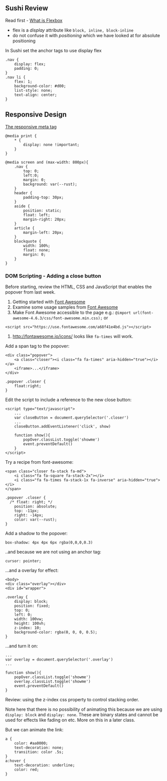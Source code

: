 ## Sushi Review

Read first - [What is Flexbox](https://developer.mozilla.org/en-US/docs/Web/CSS/CSS_Flexible_Box_Layout/Using_CSS_flexible_boxes)

* flex is a *display* attribute like `block, inline, block-inline`
* do not confuse it with *positioning* which we have looked at for absolute positioning

In Sushi set the anchor tags to use display flex

```
.nav {
	display: flex;
	padding: 0;
}
.nav li { 
	flex: 1;
	background-color: #d00;
	list-style: none;
	text-align: center;
}
```

## Responsive Design

[The responsive meta tag](https://css-tricks.com/snippets/html/responsive-meta-tag/)

```
@media print {
	* {
		display: none !important;
	}
}
```


```
@media screen and (max-width: 800px){
	.nav {
		top: 0;
		left:0;
		margin: 0;
		background: var(--rust);
	}
	header {
		padding-top: 30px;
	}
	aside {
		position: static;
		float: left;
		margin-right: 20px;
	}
	article {
		margin-left: 20px;
	}
	blockquote {
		width: 100%;
		float: none;
		margin: 0;
	}
}
```


### DOM Scripting - Adding a close button

Before starting, review the HTML, CSS and JavaScript that enables the popover from last week.

1. Getting started with [Font Awesome](http://fontawesome.io/get-started/)
1. Examine some usage samples from [Font Awesome](http://fontawesome.io/examples/)
1. Make Font Awesome accessible to the page e.g.: `@import url(font-awesome-4.6.3/css/font-awesome.min.css);` or

```
<script src="https://use.fontawesome.com/a68f41e4bd.js"></script>
```

1. http://fontawesome.io/icons/ looks like `fa-times` will work. 

Add a span tag to the popover:

```
<div class="popover">
	<a class="closer"><i class="fa fa-times" aria-hidden="true"></i></a>
	<iframe>...</iframe>
</div>
```

```
.popover .closer {
	float:right;
}
```

Edit the script to include a reference to the new close button:

```
<script type="text/javascript">
	...
	var closeButton = document.querySelector('.closer')
	...
	closeButton.addEventListener('click', show)

	function show(){
		popOver.classList.toggle('showme')
		event.preventDefault()
	}
</script>
```

Try a recipe from font-awesome:

```
<span class="closer fa-stack fa-md">
	<i class="fa fa-square fa-stack-2x"></i>
	<i class="fa fa-times fa-stack-1x fa-inverse" aria-hidden="true"></i>
</span>
```

```
.popover .closer {
  /* float: right; */
	position: absolute;
	top: -11px;
	right: -14px;
	color: var(--rust);
}
```

Add a shadow to the popover:

```
box-shadow: 4px 4px 6px rgba(0,0,0,0.3)
```

..and because we are not using an anchor tag:

```
cursor: pointer;
```

<!-- ...or better yet:

```
<span class="closer fa-stack fa-md">
	<a href="https://www.google.com/maps/place/Geido/@40.6778979,-73.9749227,17z/data=!3m1!4b1!4m5!3m4!1s0x89c25ba8edab126b:0xfaa0551477e2ec72!8m2!3d40.6778939!4d-73.972734" target="_blank">
	<i class="fa fa-square fa-stack-2x"></i>
	<i class="fa fa-times fa-stack-1x fa-inverse" aria-hidden="true"></i>
	</a>
</span>
``` -->

...and a overlay for effect:

```
<body>
<div class="overlay"></div>
<div id="wrapper">
```

```
.overlay {
    display: block;
    position: fixed;
    top: 0;
    left: 0;
    width: 100vw;
    height: 100vh;
    z-index: 10;
    background-color: rgba(0, 0, 0, 0.5);
}
```

...and turn it on:

```
...
var overlay = document.querySelector('.overlay')
...

function show(){
	popOver.classList.toggle('showme')
	overlay.classList.toggle('showme')
	event.preventDefault()
}
```

Review: using the z-index css property to control stacking order.

Note here that there is no possibility of animating this because we are using `display: block` and `display: none`. These are binary states and cannot be used for effects like fading on etc. More on this in a later class.

But we can animate the link:

```
a {
	color: #aa0000;
	text-decoration: none;
	transition: color .5s;
}
a:hover {
	text-decoration: underline;
	color: red;
}
```